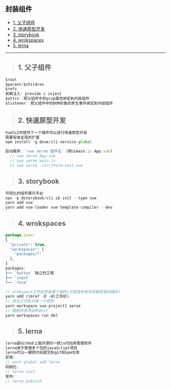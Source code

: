 ## 封装组件
- [1. 父子组件](#1)
- [2. 快速原型开发](#2)
- [3. storybook](#3)
- [4. wrokspaces](#4)
- [5. lerna](#5)

--------

><h2 id='1'>1. 父子组件</h2>
```js
$root
$parent/$children
$refs
依赖注入: provide & inject
$attrs: 把父组件中非prop属性绑定到内部组件
$listener: 把父组件中的DOM对象的原生事件绑定到内部组件
```

><h2 id='2'>2. 快速原型开发</h2>
```js
VueCLI中提供了一个插件可以进行快速原型开发
需要安装全局的扩展
npm install -g @vue/cli-service-global

启动服务: `vue serve 组件名` (默认main.js App.vue)
  // vue serve App.vue 
  // vue serve main.js 
  // vue serve ./src/Form-test.vue
```

><h2 id='3'>3. storybook</h2>
```js
可视化的组件展示平台
npx -p @storybook/cli sb init --type vue
yarn add vue
yarn add vue-loader vue-template-compiler --dev
```

><h2 id='4'>4. wrokspaces</h2>
```js
package.json:
{
  "private": true,
  "workspaces": [
    "packages/*"
  ],
}
packages:
├── `button` 独立的工程
├── `input`
└── `form`

// wrokspace工作区安装某个插件(也就是所有项目都安装的插件)
yarn add rimraf -D -W(工作区)
// 启动工作区中某一个项目
yarn workspace vue-project1 serve
// 删除所有项目的dist
yarn workspaces run del
```

><h2 id='5'>5. lerna</h2>
```js
lerna是GitHub上面开源的一款js代码库管理软件
lerna用于管理多个包的javaScript项目
lerna可以一键把代码提交到git和npm仓库
安装: 
// yarn global add lerna
初始化:
// lerna init
发布:
// lerna publish
```

